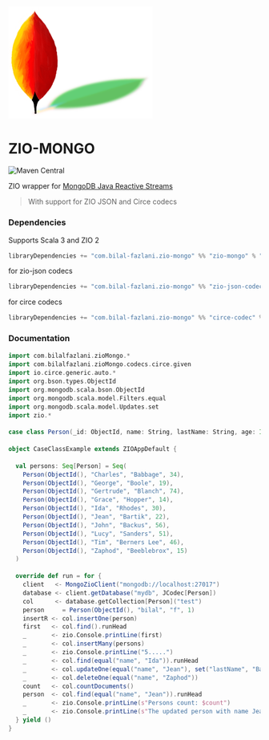 <img src="media/logo-medium.png" style="width: 18rem;">

# ZIO-MONGO

![Maven Central](https://img.shields.io/maven-central/v/com.bilal-fazlani.zio-mongo/zio-mongo_3?color=blue&label=Latest%20Version&style=for-the-badge)

ZIO wrapper for [MongoDB Java Reactive Streams](https://www.mongodb.com/docs/drivers/reactive-streams/)

> With support for ZIO JSON and Circe codecs

### Dependencies

Supports Scala 3 and ZIO 2

```scala
libraryDependencies += "com.bilal-fazlani.zio-mongo" %% "zio-mongo" % "<VERSION>"
```

for zio-json codecs

```scala
libraryDependencies += "com.bilal-fazlani.zio-mongo" %% "zio-json-codec" % "<VERSION>"
```

for circe codecs

```scala
libraryDependencies += "com.bilal-fazlani.zio-mongo" %% "circe-codec" % "<VERSION>"
```

### Documentation

```scala
import com.bilalfazlani.zioMongo.*
import com.bilalfazlani.zioMongo.codecs.circe.given
import io.circe.generic.auto.*
import org.bson.types.ObjectId
import org.mongodb.scala.bson.ObjectId
import org.mongodb.scala.model.Filters.equal
import org.mongodb.scala.model.Updates.set
import zio.*

case class Person(_id: ObjectId, name: String, lastName: String, age: Int)

object CaseClassExample extends ZIOAppDefault {

  val persons: Seq[Person] = Seq(
    Person(ObjectId(), "Charles", "Babbage", 34),
    Person(ObjectId(), "George", "Boole", 19),
    Person(ObjectId(), "Gertrude", "Blanch", 74),
    Person(ObjectId(), "Grace", "Hopper", 14),
    Person(ObjectId(), "Ida", "Rhodes", 30),
    Person(ObjectId(), "Jean", "Bartik", 22),
    Person(ObjectId(), "John", "Backus", 56),
    Person(ObjectId(), "Lucy", "Sanders", 51),
    Person(ObjectId(), "Tim", "Berners Lee", 46),
    Person(ObjectId(), "Zaphod", "Beeblebrox", 15)
  )

  override def run = for {
    client   <- MongoZioClient("mongodb://localhost:27017")
    database <- client.getDatabase("mydb", JCodec[Person])
    col      <- database.getCollection[Person]("test")
    person     = Person(ObjectId(), "bilal", "f", 1)
    insertR <- col.insertOne(person)
    first   <- col.find().runHead
    _       <- zio.Console.printLine(first)
    _       <- col.insertMany(persons)
    _       <- zio.Console.printLine("5.....")
    _       <- col.find(equal("name", "Ida")).runHead
    _       <- col.updateOne(equal("name", "Jean"), set("lastName", "Bannour"))
    _       <- col.deleteOne(equal("name", "Zaphod"))
    count   <- col.countDocuments()
    person  <- col.find(equal("name", "Jean")).runHead
    _       <- zio.Console.printLine(s"Persons count: $count")
    _       <- zio.Console.printLine(s"The updated person with name Jean is: $person")
  } yield ()
}
```

